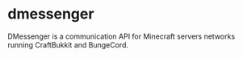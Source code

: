 # dmessenger
DMessenger is a communication API for Minecraft servers networks running CraftBukkit and BungeCord.
